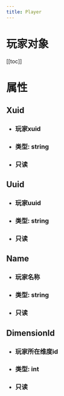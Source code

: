 ```yaml
---
title: Player
---
```


# 玩家对象

[[toc]]

# 属性
## Xuid
- ### 玩家xuid
- ### 类型: string
- ### 只读
## Uuid
- ### 玩家uuid
- ### 类型: string
- ### 只读
## Name
- ### 玩家名称
- ### 类型: string
- ### 只读
## DimensionId
- ### 玩家所在维度id
- ### 类型: int
- ### 只读